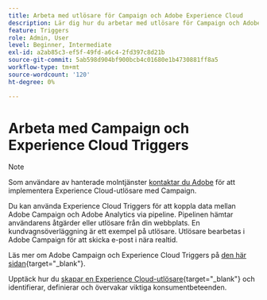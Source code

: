 ```yaml
---
title: Arbeta med utlösare för Campaign och Adobe Experience Cloud
description: Lär dig hur du arbetar med utlösare för Campaign och Adobe Experience Cloud
feature: Triggers
role: Admin, User
level: Beginner, Intermediate
exl-id: a2ab85c3-ef5f-49fd-a6c4-2fd397c8d21b
source-git-commit: 5ab598d904bf900bcb4c01680e1b4730881ff8a5
workflow-type: tm+mt
source-wordcount: '120'
ht-degree: 0%

---
```


# Arbeta med Campaign och Experience Cloud Triggers

>[!NOTE]
>
>Som användare av hanterade molntjänster [kontaktar du Adobe](../start/campaign-faq.md#support) för att implementera Experience Cloud-utlösare med Campaign.

Du kan använda Experience Cloud Triggers för att koppla data mellan Adobe Campaign och Adobe Analytics via pipeline. Pipelinen hämtar användarens åtgärder eller utlösare från din webbplats. En kundvagnsöverläggning är ett exempel på utlösare. Utlösare bearbetas i Adobe Campaign för att skicka e-post i nära realtid.

Läs mer om Adobe Campaign och Experience Cloud Triggers på [den här sidan](https://experienceleague.adobe.com/docs/campaign-classic/using/integrating-with-adobe-experience-cloud/experience-triggers/about-triggers.html?lang=sv-SE){target="_blank"}.

Upptäck hur du [skapar en Experience Cloud-utlösare](https://experienceleague.adobe.com/docs/experience-cloud/triggers/create.html?lang=sv-SE){target="_blank"} och identifierar, definierar och övervakar viktiga konsumentbeteenden.

